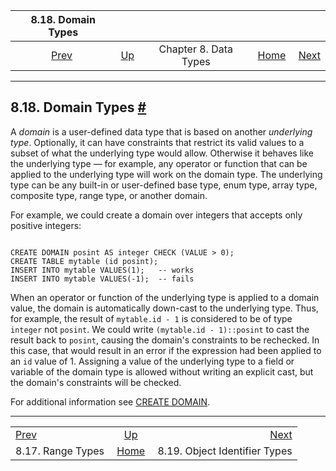 

|              8.18. Domain Types              |                                             |                       |                                                       |                                                            |
| :------------------------------------------: | :------------------------------------------ | :-------------------: | ----------------------------------------------------: | ---------------------------------------------------------: |
| [Prev](rangetypes.html "8.17. Range Types")  | [Up](datatype.html "Chapter 8. Data Types") | Chapter 8. Data Types | [Home](index.html "PostgreSQL 17devel Documentation") |  [Next](datatype-oid.html "8.19. Object Identifier Types") |

***

## 8.18. Domain Types [#](#DOMAINS)

A *domain* is a user-defined data type that is based on another *underlying type*. Optionally, it can have constraints that restrict its valid values to a subset of what the underlying type would allow. Otherwise it behaves like the underlying type — for example, any operator or function that can be applied to the underlying type will work on the domain type. The underlying type can be any built-in or user-defined base type, enum type, array type, composite type, range type, or another domain.

For example, we could create a domain over integers that accepts only positive integers:

```

CREATE DOMAIN posint AS integer CHECK (VALUE > 0);
CREATE TABLE mytable (id posint);
INSERT INTO mytable VALUES(1);   -- works
INSERT INTO mytable VALUES(-1);  -- fails
```

When an operator or function of the underlying type is applied to a domain value, the domain is automatically down-cast to the underlying type. Thus, for example, the result of `mytable.id - 1` is considered to be of type `integer` not `posint`. We could write `(mytable.id - 1)::posint` to cast the result back to `posint`, causing the domain's constraints to be rechecked. In this case, that would result in an error if the expression had been applied to an `id` value of 1. Assigning a value of the underlying type to a field or variable of the domain type is allowed without writing an explicit cast, but the domain's constraints will be checked.

For additional information see [CREATE DOMAIN](sql-createdomain.html "CREATE DOMAIN").

***

|                                              |                                                       |                                                            |
| :------------------------------------------- | :---------------------------------------------------: | ---------------------------------------------------------: |
| [Prev](rangetypes.html "8.17. Range Types")  |      [Up](datatype.html "Chapter 8. Data Types")      |  [Next](datatype-oid.html "8.19. Object Identifier Types") |
| 8.17. Range Types                            | [Home](index.html "PostgreSQL 17devel Documentation") |                              8.19. Object Identifier Types |
